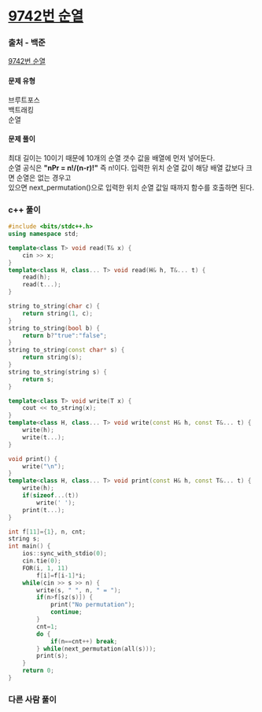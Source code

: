# [9742번 순열](https://www.acmicpc.net/problem/9742)

### 출처 - 백준
[9742번 순열](https://www.acmicpc.net/problem/9742)

#### 문제 유형
브루트포스  
백트래킹  
순열

#### 문제 풀이
최대 길이는 10이기 때문에 10개의 순열 갯수 값을 배열에 먼저 넣어둔다.  
순열 공식은 **"nPr = n!/(n-r)!"** 즉 n!이다. 입력한 위치 순열 값이 해당 배열 값보다 크면 순열은 없는 경우고  
있으면 next_permutation()으로 입력한 위치 순열 값일 때까지 함수를 호출하면 된다.

### c++ 풀이
```c++
#include <bits/stdc++.h>
using namespace std;

template<class T> void read(T& x) {
	cin >> x;
}
template<class H, class... T> void read(H& h, T&... t) {
	read(h);
	read(t...);
}

string to_string(char c) {
	return string(1, c);
}
string to_string(bool b) {
	return b?"true":"false";
}
string to_string(const char* s) {
	return string(s);
}
string to_string(string s) {
	return s;
}

template<class T> void write(T x) {
	cout << to_string(x);
}
template<class H, class... T> void write(const H& h, const T&... t) {
	write(h);
	write(t...);
}

void print() {
	write("\n");
}
template<class H, class... T> void print(const H& h, const T&... t) {
	write(h);
	if(sizeof...(t))
		write(' ');
	print(t...);
}

int f[11]={1}, n, cnt;
string s;
int main() {
    ios::sync_with_stdio(0);
    cin.tie(0);
    FOR(i, 1, 11)
        f[i]=f[i-1]*i;
    while(cin >> s >> n) {
        write(s, " ", n, " = ");
        if(n>f[sz(s)]) {
            print("No permutation");
            continue;
        }
        cnt=1;
        do {            
            if(n==cnt++) break;
        } while(next_permutation(all(s)));
        print(s);
    }
    return 0;
}
```

### 다른 사람 풀이
```c++

```
